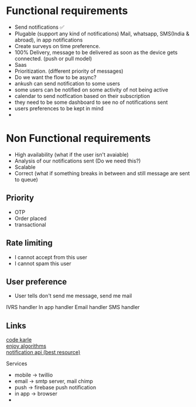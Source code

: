 # Functional requirements
- Send notifications ✅ 
- Plugable (support any kind of notifications) Mail, whatsapp, SMS(India & abroad), in app notifications
- Create surveys on time preference.
- 100% Delivery, message to be delivered as soon as the device gets connected. (push or pull model)
- Saas
- Prioritization. (different priority of messages)
- Do we want the flow to be async?
- ankush can send notification to some users
- some users can be notified on some activity of not being active
- calendar to send notfication based on their subscription
- they need to be some dashboard to see no of notifications sent
- users preferences to be kept in mind
- 

# Non Functional requirements
- High availability (what if the user isn't avaiable)
- Analysis of our notifications sent (Do we need this?) 
- Scalable
- Correct (what if something breaks in between and still message are sent to queue)


## Priority
- OTP
- Order placed
- transactional

## Rate limiting
- I cannot accept from this user
- I cannot spam this user

## User preference
- User tells don't send me message, send me mail

IVRS handler
In app handler
Email handler 
SMS handler






## Links
[code karle](https://www.codekarle.com/system-design/Notification-system-design.html)<br>
[enjoy algorithms](https://www.enjoyalgorithms.com/blog/notification-service)<br>
[notification api (best resource)](https://www.notificationapi.com/blog/notification-service-design-with-architectural-diagrams)<br>



Services
- mobile -> twillio
- email -> smtp server, mail chimp
- push -> firebase push notification
- in app -> browser
- 

